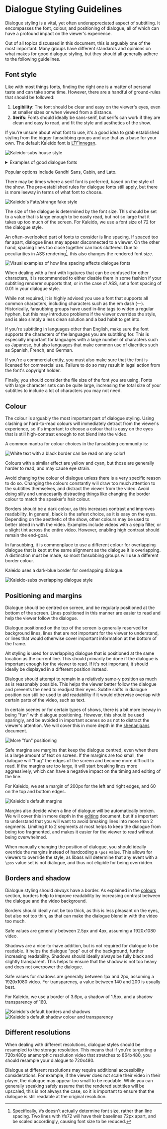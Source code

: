 # Dialogue Styling Guidelines

Dialogue styling is a vital,
yet often underappreciated aspect of subtitling.
It encompasses the font, colour, and positioning of dialogue,
all of which can have a profound impact on the viewer's experience.

Out of all topics discussed in this document,
this is arguably one of the most important.
Many groups have different standards and opinions
on what makes for good dialogue styling,
but they should all generally adhere to the following guidelines.

## Font style

Like with most things fonts,
finding the right one is a matter of personal taste
and can take some time.
However,
there are a handful of ground-rules that should be followed:

1. **Legibility**:
   The font should be clear and easy on the viewer's eyes,
   even at smaller sizes or when viewed from a distance.
2. **Serifs**:
   Fonts should ideally be sans-serif,
   but serifs can work if they are clean and easy to read,
   and fit the style and aesthetics of the show.

If you're unsure about what font to use,
it's a good idea to grab established styling from the bigger fansubbing groups
and use that as a base for your own.
The default Kaleido font is [LTFinnegan](https://eng.fontke.com/family/145020/).

![Kaleido-subs house style](./img/styling/kaleido-house-style.png)

<details>
   <summary>Examples of good dialogue fonts</summary>

   <img src="./img/styling/common-dialogue-fonts.png" alt="Common fansubbing dialogue fonts">
</details>

Popular options include Gandhi Sans, Cabin, and Lato.

There may be times where a serif font is preferred,
based on the style of the show.
The pre-established rules for dialogue fonts still apply,
but there is more leeway in terms of what font to choose.

![Kaleido's Fate/strange fake style](./img/styling/serif-dialogue-font.png)

The size of the dialogue is determined by the font size.
This should be set to a value that is large enough to be easily read,
but not so large that it takes up too much of the screen.
For Kaleido,
we use a font size of 72 for the dialogue style.

An often-overlooked part of fonts to consider is line spacing.
If spaced too far apart,
dialogue lines may appear disconnected to a viewer.
On the other hand,
spacing lines too close together can look cluttered.
Due to peculiarities in ASS rendering[^ass-fs],
this also changes the rendered font size.

![Visual examples of how line spacing affects dialogue fonts](img/styling/alegreya-line-spacing.png)

When dealing with a font with ligatures that can be confused for other characters,
it is recommended to either disable them in some fashion
if your subtitling renderer supports that,
or in the case of ASS,
set a font spacing of 0.01 in your dialogue style.

While not required,
it is highly advised you use a font that supports all common characters,
including characters such as the em dash (—).
Historically,
fansubbing groups have used in-line tags to widen a regular hyphen,
but this may introduce problems if the viewer overrides the style,
and is also simply a less clean solution
and a bad habit to get into.

If you're subtitling in languages other than English,
make sure the font supports the characters of the languages you are subtitling for.
This is especially important for languages with a large number of characters such as Japanese,
but also languages that make common use of diacritics
such as Spanish, French, and German.

If you're a commercial entity,
you must also make sure that the font is licensed for commercial use.
Failure to do so may result in legal action from the font's copyright holder.

Finally,
you should consider the file size of the font you are using.
Fonts with large character sets can be quite large,
increasing the total size of your subtitles
to include a lot of characters you may not need.

## Colour

The colour is arguably the most important part of dialogue styling.
Using clashing or hard-to-read colours
will immediately detract from the viewer's experience,
so it's important to choose a colour that is easy on the eyes
that is still high-contrast enough to not blend into the video.

A common mantra for colour choices in the fansubbing community is:

![White text with a black border can be read on any color!](./img/styling/white-text.png)

Colours with a similar effect are yellow and cyan,
but those are generally harder to read,
and may cause eye strain.

Avoid changing the colour of dialogue
unless there is a very specific reason to do so.
Changing the colours constantly
will draw too much attention to the subtitles themselves,
and distract the viewer from the video.
Avoid doing silly and unnecesarily distracting things
like changing the border colour to match the speaker's hair colour.

Borders should be a dark colour,
as this increases contrast and improves readability.
In general,
black is the safest choice,
as it is easy on the eyes.
Depending on the aesthetic of the show,
other colours may be used
to better blend in with the video.
Examples include videos with a sepia filter,
or a slight tint across the entire video.
However,
enabling high contrast should remain the end-goal.

In fansubbing,
it is commonplace to use a different colour for overlapping dialogue
that is kept at the same alignment as the dialogue it is overlapping.
A distinction must be made,
so most fansubbing groups will use a different border colour.

Kaleido uses a dark-blue border for overlapping dialogue.

![Kaleido-subs overlapping dialogue style](./img/styling/kaleido-house-style-alt.png)

## Positioning and margins

Dialogue should be centred on screen,
and be regularly positioned at the bottom of the screen.
Lines positioned in this manner are easier to read
and help the viewer follow the dialogue.

Dialogue positioned on the top of the screen
is generally reserved for background lines,
lines that are not important for the viewer to understand,
or lines that would otherwise cover important information
at the bottom of the frame.

Alt styling is used for overlapping dialogue
that is positioned at the same location as the current line.
This should primarily be done
if the dialogue is important enough for the viewer to read.
If it's not important,
it should ideally be displayed in a different position instead.

Dialogue should attempt to remain in a relatively same-y position
as much as is reasonably possible.
This helps the viewer better follow the dialogue
and prevents the need to readjust their eyes.
Subtle shifts in dialogue position
can still be used to aid readability
if it would otherwise overlap with certain parts of the video,
such as text.

In certain scenes or for certain types of shows,
there is a bit more leeway in being "fun" with dialogue positioning.
However,
this should be used sparingly,
and be avoided in important scenes
so as not to distract the viewer's attention.
We will cover this in more depth in the [shenanigans](./shenanigans.md) document.

![More "fun" positioning](./img/styling/wacky-positioning.png)

Safe margins are margins
that keep the dialogue centred,
even when there is a large amount of text on screen.
If the margins are too small,
the dialogue will "hug" the edges of the screen
and become more difficult to read.
If the margins are too large,
it will start breaking lines more aggressively,
which can have a negative impact
on the timing and editing of the line.

For Kaleido,
we set a margin of 200px for the left and right edges,
and 60 on the top and bottom edges.

![Kaleido's default margins](./img/styling/kaleido-house-style-margins.png)

Margins also decide when a line of dialogue will be automatically broken.
We will cover this in more depth in the [editing](./editing.md) document,
but it's important to understand
that you will want to avoid breaking lines into more than 2 segments.
Limiting it to 2 segments at most
helps to keep the dialogue from being too fragmented,
and makes it easier for the viewer to read without being overwhelmed.

When manually changing the position of dialogue,
you should ideally override the margins instead of hardcoding a `\pos` value.
This allows for viewers to override the style,
as libass will determine that any event with a `\pos` value set
is not dialogue,
and thus not eligible for being overridden.

## Borders and shadow

Dialogue styling should _always_ have a border.
As explained in the [colours](#colour) section,
borders help to improve readability
by increasing contrast
between the dialogue and the video background.

Borders should ideally not be too thick,
as this is less pleasant on the eyes,
but also not too thin,
as that can make the dialogue blend in with the video too much.

Safe values are generally between 2.5px and 4px,
assuming a 1920x1080 video.

Shadows are a nice-to-have addition,
but is not required for dialogue to be readable.
It helps the dialogue "pop" out of the background,
further increasing readability.
Shadows should ideally always be fully black
and slightly transparent.
This helps to ensure that the shadow is not too heavy
and does not overpower the dialogue.

Safe values for shadows are generally between 1px and 2px,
assuming a 1920x1080 video.
For transparency,
a value between 140 and 200 is usually best.

For Kaleido,
we use a border of 3.6px,
a shadow of 1.5px,
and a shadow transparency of 160.

![Kaleido's default borders and shadows](./img/styling/kaleido-house-style-outline.png)
![Kaleido's default shadow colour and transparency](./img/styling/kaleido-house-style-shadow-colour.png)

## Different resolutions

When dealing with different resolutions,
dialogue styles should be resampled to the storage resolution.
This means that if you're targetting a 720x480p anamorphic resolution video
that stretches to 864x480,
you should resample your dialogue to 720x480.

Dialogue at different resolutions may require additional accessibility considerations.
For example,
if the viewer does not scale their video in their player,
the dialogue may appear too small to be readable.
While you can generally speaking safely assume
that the rendered subtitles will be upscaled,
this is not always the case,
so it is important to ensure
that the dialogue is still readable
at the original resolution.

[^ass-fs]: Specifically, \fs doesn't actually determine font size, rather than line spacing. Two lines with \fs72 will have their baselines 72px apart, and be scaled accordingly, causing font size to be reduced.
